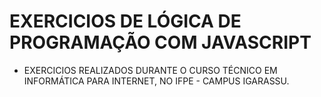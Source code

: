# EXERCICIOS DE LÓGICA DE PROGRAMAÇÃO COM JAVASCRIPT 

 - EXERCICIOS REALIZADOS DURANTE O CURSO TÉCNICO EM INFORMÁTICA PARA INTERNET, NO IFPE - CAMPUS IGARASSU. 
